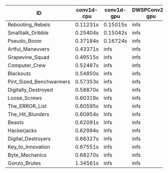 |ID|conv1d-cpu|conv1d-gpu|DWSPConv2D-gpu|gemm-gpu|avg|
|-|-|-|-|-|-|
|Rebooting_Rebels|0.11231s|0.15015s|infs|2.58157s|infs|
|Smalltalk_Dribble|0.25404s|0.15042s|infs|2.04043s|infs|
|Pseudo_Boom|0.37184s|0.16724s|infs|4.49802s|infs|
|Artful_Maneuvers|0.43371s|infs|infs|4.69941s|infs|
|Grapevine_Squad|0.49515s|infs|infs|4.69722s|infs|
|Computer_Crew|0.52487s|infs|infs|4.75106s|infs|
|Blackouts|0.54850s|infs|infs|4.71110s|infs|
|Pint_Sized_Benchwarmers|0.57353s|infs|infs|4.69670s|infs|
|Digitally_Destroyed|0.58870s|infs|infs|4.71321s|infs|
|Loose_Screws|0.60319s|infs|infs|4.65678s|infs|
|The_ERROR_List|0.60595s|infs|infs|4.76571s|infs|
|The_Hit_Blunders|0.60954s|infs|infs|4.67207s|infs|
|Beasts|0.62091s|infs|infs|4.67263s|infs|
|Hackerjacks|0.62994s|infs|infs|4.78734s|infs|
|Digital_Destroyers|0.66327s|infs|infs|4.67715s|infs|
|Key_to_Innovation|0.67551s|infs|infs|4.68886s|infs|
|Byte_Mechanics|0.68270s|infs|infs|4.67023s|infs|
|Gonzo_Brutes|1.34561s|infs|infs|4.72598s|infs|
